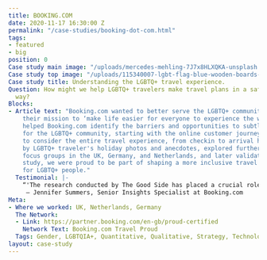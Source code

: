 ```yaml
---
title: BOOKING.COM
date: 2020-11-17 16:30:00 Z
permalink: "/case-studies/booking-dot-com.html"
tags:
- featured
- big
position: 0
Case study main image: "/uploads/mercedes-mehling-7J7x8HLXQKA-unsplash.jpg"
Case study top image: "/uploads/115340007-lgbt-flag-blue-wooden-boards-c.jpeg"
Case study title: Understanding the LGBTQ+ travel experience.
Question: How might we help LGBTQ+ travelers make travel plans in a safe and welcoming
  way?
Blocks:
- Article text: "Booking.com wanted to better serve the LGBTQ+ community as part of
    their mission to ‘make life easier for everyone to experience the world’. \n\nWe
    helped Booking.com identify the barriers and opportunities to subtly improve travel
    for the LGBTQ+ community, starting with the online customer journey and progressing
    to consider the entire travel experience, from checkin to arrival home. \n\nInspired
    by LGBTQ+ traveler's holiday photos and anecdotes, explored further qualitative
    focus groups in the UK, Germany, and Netherlands, and later validated in a quantitative
    study, we were proud to be part of shaping a more inclusive travel experience
    for LGBTQ+ people."
  Testimonial: |-
    “'The research conducted by The Good Side has placed a crucial role in guiding Booking.com's strategy and communication to better support the LGBTQ+ travel community and put our company mission into practise in a real and practical way. They approached the project with sensitivity towards the audience and a real understanding of our business needs. Our final report was not only actionable but genuinely impactful in the mind's of my stakeholders - months later I still have them quoting back lines to me. Thank you to the team for your highly valued contribution to this important workstream"
     — Jennifer Summers, Senior Insights Specialist at Booking.com
Meta:
- Where we worked: UK, Netherlands, Germany
  The Network:
  - Link: https://partner.booking.com/en-gb/proud-certified
    Network Text: Booking.com Travel Proud
  Tags: Gender, LGBTQIA+, Quantitative, Qualitative, Strategy, Technology
layout: case-study
---
```


